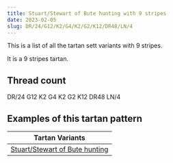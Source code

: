 ```yaml
---
title: Stuart/Stewart of Bute hunting with 9 stripes
date: 2023-02-05
slug: DR/24/G12/K2/G4/K2/G2/K12/DR48/LN/4
---
```

This is a list of all the tartan sett variants with 9 stripes.

It is a 9 stripes tartan.


## Thread count
DR/24 G12 K2 G4 K2 G2 K12 DR48 LN/4

## Examples of this tartan pattern

| Tartan Variants |
|---------------|
| [Stuart/Stewart of Bute hunting](/variants/dr/24/g12/k2/g4/k2/g2/k12/dr48/ln/4-dr802040-g008000-k000000-lne0e0e0)||
